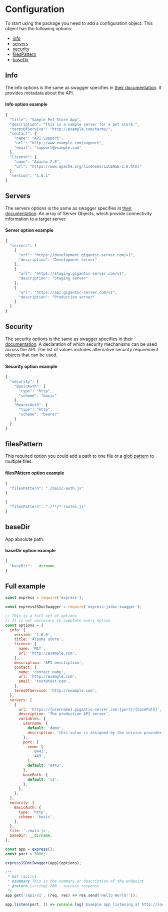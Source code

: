 # Configuration

To start using the package you need to add a configuration object. This object has the following options:

- [info](configuration.md?id=info)
- [servers](configuration.md?id=servers)
- [security](configuration.md?id=security)
- [filesPattern](configuration.md?id=filespattern)
- [baseDir](configuration.md?id=basedir)

## Info

The info options is the same as swagger specifies in [their documentation](https://swagger.io/specification/#info-object). It provides metadata about the API.

#### Info option example

```js
{
  "title": "Sample Pet Store App",
  "description": "This is a sample server for a pet store.",
  "termsOfService": "http://example.com/terms/",
  "contact": {
    "name": "API Support",
    "url": "http://www.example.com/support",
    "email": "support@example.com"
  },
  "license": {
    "name": "Apache 2.0",
    "url": "https://www.apache.org/licenses/LICENSE-2.0.html"
  },
  "version": "1.0.1"
}
```

## Servers

The servers options is the same as swagger specifies in [their documentation](https://swagger.io/specification/#server-object). An array of Server Objects, which provide connectivity information to a target server.

#### Server option example

```js
{
  "servers": [
    {
      "url": "https://development.gigantic-server.com/v1",
      "description": "Development server"
    },
    {
      "url": "https://staging.gigantic-server.com/v1",
      "description": "Staging server"
    },
    {
      "url": "https://api.gigantic-server.com/v1",
      "description": "Production server"
    }
  ]
}
```

## Security

The security options is the same as swagger specifies in [their documentation](https://swagger.io/specification/#security-requirement-object). A declaration of which security mechanisms can be used across the API. The list of values includes alternative security requirement objects that can be used.

#### Security option example

```js
{
  "security": {
    "BasicAuth": {
      "type": "http",
      "scheme": "basic"
    },
    "BearerAuth": {
      "type": "http",
      "scheme": "bearer"
    }
  }
}
```

## filesPattern

This required option you could add a path to one file or a [glob pattern](https://en.wikipedia.org/wiki/Glob_(programming)) to multiple files.

#### filesPAttern option example

```js
{
  "filesPattern": "./basic-auth.js"
}
```

```js
{
  "filesPattern": "./**/*-routes.js"
}
```

## baseDir

App absolute path.

#### baseDir option example

```js
{
  "baseDir": __dirname
}
```

## Full example

```js
const express = require('express');

const expressJSDocSwagger = require('express-jsdoc-swagger');

// This is a full set of options
// It is not neccesary to complete every option
const options = {
  info: {
    version: '1.0.0',
    title: 'Albums store',
    license: {
      name: 'MIT',
      url: 'http://example.com',
    },
    description: 'API desctiption',
    contact: {
      name: 'contact name',
      url: 'http://example.com',
      email: 'test@test.com',
    },
    termsOfService: 'http://example.com',
  },
  servers: [
    {
      url: 'https://{username}.gigantic-server.com:{port}/{basePath}',
      description: 'The production API server',
      variables: {
        username: {
          default: 'demo',
          description: 'this value is assigned by the service provider, in this example `gigantic-server.com`',
        },
        port: {
          enum: [
            '8443',
            '443',
          ],
          default: '8443',
        },
        basePath: {
          default: 'v2',
        },
      },
    },
  ],
  security: {
    BasicAuth: {
      type: 'http',
      scheme: 'basic',
    },
  },
  file: './main.js',
  baseDir: __dirname,
};

const app = express();
const port = 3000;

expressJSDocSwagger(app)(options);

/**
 * GET /api/v1
 * @summary This is the summary or description of the endpoint
 * @return {string} 200 - success response
 */
app.get('/api/v1', (req, res) => res.send('Hello World!'));

app.listen(port, () => console.log(`Example app listening at http://localhost:${port}`));
```



